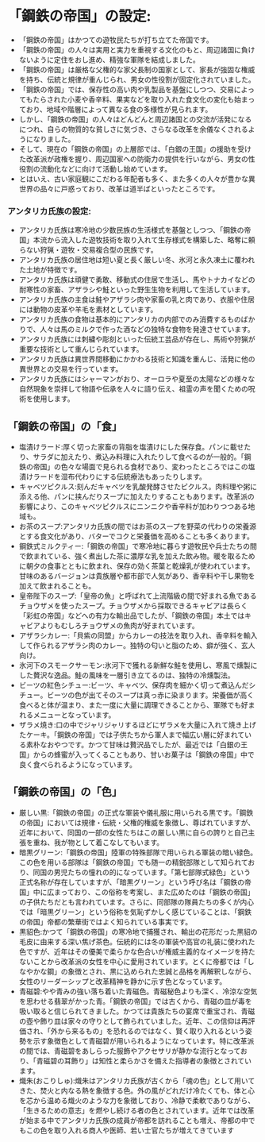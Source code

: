 # 「鋼鉄の帝国」の設定:

* 「鋼鉄の帝国」はかつての遊牧民たちが打ち立てた帝国です。
* 「鋼鉄の帝国」の人々は実用と実力を重視する文化のもと、周辺諸国に負けないように定住をおし進め、精強な軍隊を結成しました。
* 「鋼鉄の帝国」は厳格な父権的な家父長制の国家として、家長が強固な権威を持ち、伝統と規律が重んじられ、男女の性役割が固定化されていました。
* 「鋼鉄の帝国」では、保存性の高い肉や乳製品を基盤にしつつ、交易によってもたらされた小麦や香辛料、果実などを取り入れた食文化の変化も始まっており、地域や階層によって異なる食の多様性が見られます。
* しかし、「鋼鉄の帝国」の人々はどんどんと周辺諸国との交流が活発になるにつれ、自らの物質的な貧しさに気づき、さらなる改革を余儀なくされるようになりました。
* そして、現在の「鋼鉄の帝国」の上層部では、「白銀の王国」の援助を受けた改革派が政権を握り、周辺国家への防衛力の提供を行いながら、男女の性役割の流動化などに向けて活動し始めています。
* とはいえ、古い家庭観にこだわる年配者も多く、また多くの人々が豊かな異世界の品々に戸惑っており、改革は道半ばといったところです。

### アンタリカ氏族の設定:

* アンタリカ氏族は寒冷地の少数民族の生活様式を基盤としつつ、「鋼鉄の帝国」本流から流入した遊牧技術を取り入れて生存様式を構築した、略奪に頼らない狩猟・遊牧・交易複合型の民族です。
* アンタリカ氏族の居住地は短い夏と長く厳しい冬、氷河と永久凍土に覆われた土地が特徴です。
* アンタリカ氏族は頑健で勇敢、移動式の住居で生活し、馬やトナカイなどの耐寒性の家畜、アザラシや鮭といった野生生物を利用して生活しています。
* アンタリカ氏族の主食は鮭やアザラシ肉や家畜の乳と肉であり、衣服や住居には動物の皮革や羊毛を素材としています。
* アンタリカ氏族の食物は基本的にアンタリカの内部でのみ消費するものばかりで、人々は馬のミルクで作った酒などの独特な食物を発達させています。
* アンタリカ氏族には刺繍や彫刻といった伝統工芸品が存在し、馬術や狩猟が重要な技術として重んじられています。
* アンタリカ氏族は異世界間移動にかかわる技術と知識を重んじ、活発に他の異世界との交易を行っています。
* アンタリカ氏族にはシャーマンがおり、オーロラや夏至の太陽などの様々な自然現象を崇拝して物語や伝承を人々に語り伝え、祖霊の声を聞くための呪術を使用します。

## 「鋼鉄の帝国」の「食」

* 塩漬けラード:厚く切った家畜の背脂を塩漬けにした保存食。パンに載せたり、サラダに加えたり、煮込み料理に入れたりして食べるのが一般的。「鋼鉄の帝国」の色々な場面で見られる食材であり、変わったところではこの塩漬けラードを湿布代わりにする伝統療法もあったりします。
* キャベツピクルス:刻んだキャベツを乳酸発酵させたピクルス。肉料理や粥に添える他、パンに挟んだりスープに加えたりすることもあります。改革派の影響により、このキャベツピクルスにニンニクや香辛料が加わりつつある地域も。
* お茶のスープ:アンタリカ氏族の間ではお茶のスープを野菜の代わりの栄養源とする食文化があり、バターでコクと栄養価を高めることも多くあります。
* 鋼鉄式ミルクティー:「鋼鉄の帝国」で寒冷地に暮らす遊牧民や兵士たちの間で飲まれている、強く煮出した茶に濃厚な乳を加えた飲み物。暖を取るために朝夕の食事とともに飲まれ、保存の効く茶葉と乾燥乳が使われています。甘味のあるバージョンは貴族層や都市部で人気があり、香辛料や干し果物を加えて飲まれることも。
* 皇帝陛下のスープ:「皇帝の魚」と呼ばれて上流階級の間で好まれる魚であるチョウザメを使ったスープ。チョウザメから採取できるキャビアは長らく「彩虹の帝国」などへの有力な輸出品でしたが、「鋼鉄の帝国」本土ではキャビアよりもむしろチョウザメの魚肉が好まれています。
* アザラシカレー:「貝紫の同盟」からカレーの技法を取り入れ、香辛料を輸入して作られるアザラシ肉のカレー。独特の匂いと脂のため、癖が強く、玄人向け。
* 氷河下のスモークサーモン:氷河下で獲れる新鮮な鮭を使用し、寒風で燻製にした贅沢な逸品。鮭の風味を一層引き立てるのは、独特の冷燻製法。
* ビーツの紅色シチュー:ビーツ、キャベツ、保存肉を細かく切って煮込んだシチュー。ビーツの色が出てそのスープは真っ赤に染まります。栄養価が高く食べると体が温まり、また一度に大量に調理できることから、軍隊でも好まれるメニューとなっています。
* ザラメ焼き:口の中でジャリジャリするほどにザラメを大量に入れて焼き上げたケーキ。「鋼鉄の帝国」では子供たちから軍人まで幅広い層に好まれている素朴なおやつです。かつて甘味は贅沢品でしたが、最近では「白銀の王国」からの蜂蜜が入ってくることもあり、甘いお菓子は「鋼鉄の帝国」中で良く食べられるようになっています。

## 「鋼鉄の帝国」の「色」

* 厳しい黒:「鋼鉄の帝国」の正式な軍装や儀礼服に用いられる黒です。「鋼鉄の帝国」においては規律・伝統・父権的権威を象徴し、尊ばれていますが、近年において、同国の一部の女性たちはこの厳しい黒に自らの誇りと自己主張を重ね、我が物として着こなしてもいます。
* 暗黒グリーン:「鋼鉄の帝国」陸軍の特殊部隊で用いられる軍装の暗い緑色。この色を用いる部隊は「鋼鉄の帝国」でも随一の精鋭部隊として知られており、同国の男児たちの憧れの的になっています。「第七部隊式緑色」という正式名称が存在していますが、「暗黒グリーン」という呼び名は「鋼鉄の帝国」中に広まっており、この俗称を考案し、また広めたのは「鋼鉄の帝国」の子供たちだとも言われています。さらに、同部隊の隊員たちの多くが内心では「暗黒グリーン」という俗称を気恥ずかしく感じていることは、「鋼鉄の帝国」帝都の繁華街ではよく知られている事実です。
* 黒貂色:かつて「鋼鉄の帝国」の寒冷地で捕獲され、輸出の花形だった黒貂の毛皮に由来する深い焦げ茶色。伝統的には冬の軍装や高官の礼装に使われた色ですが、近年はその優美で柔らかな色合いが権威主義的なイメージを持たないことから改革派の女性を中心に愛用されています。とくに帝都では「しなやかな鋼」の象徴とされ、黒に込められた忠誠と品格を再解釈しながら、女性のリーダーシップと改革精神を静かに示す色となっています。
* 青磁碧:やや青みの強い落ち着いた青磁色。青磁秘色よりも深く、冷涼な空気を思わせる翡翠がかった青。「鋼鉄の帝国」では古くから、青磁の皿が毒を吸い取ると信じられてきました。かつては貴族たちの宴席で重宝され、青磁の壺や飾り皿は家々の守りとして飾られていました。近年、この信仰は再評価され、「外から来るもの」を恐れるのではなく、賢く取り入れるという姿勢を示す象徴色として青磁碧が用いられるようになっています。特に改革派の間では、青磁碧をあしらった服飾やアクセサリが静かな流行となっており、「青磁碧の耳飾り」は知性と柔らかさを備えた指導者の象徴とされています。
* 熾朱(おこりしゅ):熾朱はアンタリカ氏族が古くから「魂の色」として用いてきた、焚火と内なる熱を象徴する色。外の風がどれだけ冷たくても、体と心を芯から温める熾火のような力を象徴しており、冷静で柔軟でありながら、「生きるための意志」を燃やし続ける者の色とされています。近年では改革が始まる中でアンタリカ氏族の成員が帝都を訪れることも増え、帝都の中でもこの色を取り入れる商人や医師、若い士官たちが増えてきています
